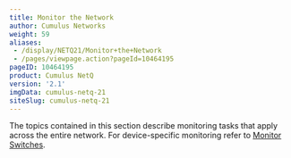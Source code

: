 ```yaml
---
title: Monitor the Network
author: Cumulus Networks
weight: 59
aliases:
 - /display/NETQ21/Monitor+the+Network
 - /pages/viewpage.action?pageId=10464195
pageID: 10464195
product: Cumulus NetQ
version: '2.1'
imgData: cumulus-netq-21
siteSlug: cumulus-netq-21
---
```

The topics contained in this section describe monitoring tasks that
apply across the entire network. For device-specific monitoring refer to
[Monitor Switches](/version/cumulus-netq-21/Cumulus-NetQ-UI-User-Guide/Monitor-Switches).
